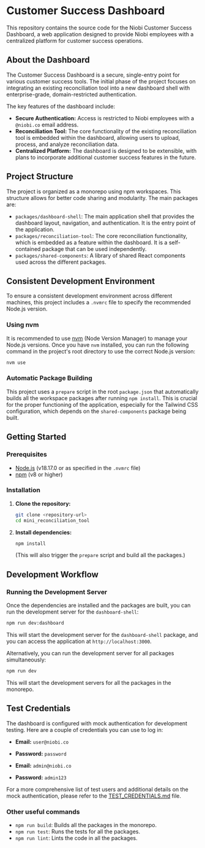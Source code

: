 # Customer Success Dashboard

This repository contains the source code for the Niobi Customer Success Dashboard, a web application designed to provide Niobi employees with a centralized platform for customer success operations.

## About the Dashboard

The Customer Success Dashboard is a secure, single-entry point for various customer success tools. The initial phase of the project focuses on integrating an existing reconciliation tool into a new dashboard shell with enterprise-grade, domain-restricted authentication.

The key features of the dashboard include:

- **Secure Authentication:** Access is restricted to Niobi employees with a `@niobi.co` email address.
- **Reconciliation Tool:** The core functionality of the existing reconciliation tool is embedded within the dashboard, allowing users to upload, process, and analyze reconciliation data.
- **Centralized Platform:** The dashboard is designed to be extensible, with plans to incorporate additional customer success features in the future.

## Project Structure

The project is organized as a monorepo using npm workspaces. This structure allows for better code sharing and modularity. The main packages are:

- `packages/dashboard-shell`: The main application shell that provides the dashboard layout, navigation, and authentication. It is the entry point of the application.
- `packages/reconciliation-tool`: The core reconciliation functionality, which is embedded as a feature within the dashboard. It is a self-contained package that can be used independently.
- `packages/shared-components`: A library of shared React components used across the different packages.

## Consistent Development Environment

To ensure a consistent development environment across different machines, this project includes a `.nvmrc` file to specify the recommended Node.js version.

### Using nvm

It is recommended to use [nvm](https://github.com/nvm-sh/nvm) (Node Version Manager) to manage your Node.js versions. Once you have `nvm` installed, you can run the following command in the project's root directory to use the correct Node.js version:

```bash
nvm use
```

### Automatic Package Building

This project uses a `prepare` script in the root `package.json` that automatically builds all the workspace packages after running `npm install`. This is crucial for the proper functioning of the application, especially for the Tailwind CSS configuration, which depends on the `shared-components` package being built.

## Getting Started

### Prerequisites

- [Node.js](https://nodejs.org/) (v18.17.0 or as specified in the `.nvmrc` file)
- [npm](https://www.npmjs.com/) (v8 or higher)

### Installation

1.  **Clone the repository:**

    ```bash
    git clone <repository-url>
    cd mini_reconciliation_tool
    ```

2.  **Install dependencies:**

    ```bash
    npm install
    ```

    (This will also trigger the `prepare` script and build all the packages.)

## Development Workflow

### Running the Development Server

Once the dependencies are installed and the packages are built, you can run the development server for the `dashboard-shell`:

```bash
npm run dev:dashboard
```

This will start the development server for the `dashboard-shell` package, and you can access the application at `http://localhost:3000`.

Alternatively, you can run the development server for all packages simultaneously:

```bash
npm run dev
```

This will start the development servers for all the packages in the monorepo.

## Test Credentials

The dashboard is configured with mock authentication for development testing. Here are a couple of credentials you can use to log in:

- **Email:** `user@niobi.co`
- **Password:** `password`

- **Email:** `admin@niobi.co`
- **Password:** `admin123`

For a more comprehensive list of test users and additional details on the mock authentication, please refer to the [TEST_CREDENTIALS.md](packages/dashboard-shell/TEST_CREDENTIALS.md) file.

### Other useful commands

- `npm run build`: Builds all the packages in the monorepo.
- `npm run test`: Runs the tests for all the packages.
- `npm run lint`: Lints the code in all the packages.